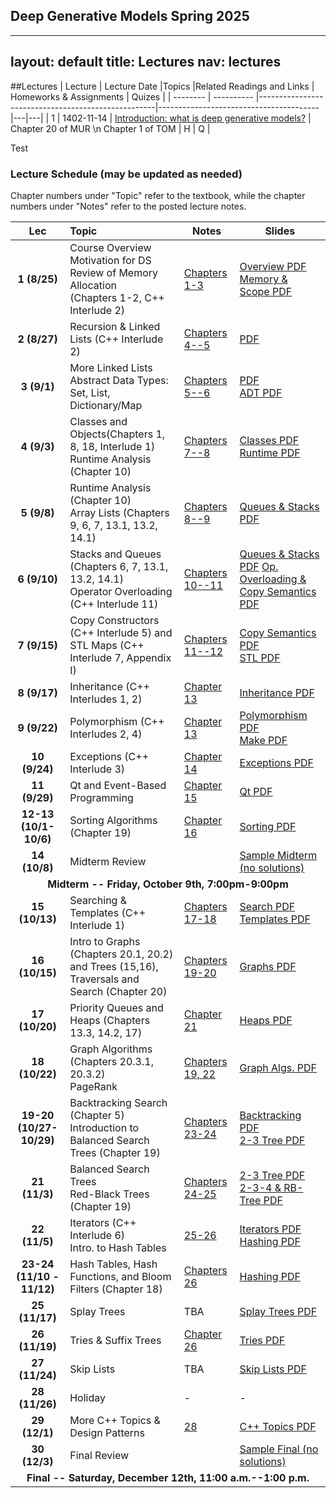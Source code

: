 ## Deep Generative Models                                      Spring 2025
---
layout: default
title: Lectures
nav: lectures
---

##Lectures
| Lecture	 | Lecture Date	|Topics	|Related Readings and Links |	Homeworks & Assignments	| Quizes    | 
| -------- | ---------- |----------------------------------------------------|----------------------------------------|---|---|
| 1        | 1402-11-14 |	[Introduction: what is deep generative models?](40959/14032/Lect-1.pdf)    | Chapter 20 of MUR  \n Chapter 1 of TOM | H | Q |

Test
<h3 id="toc_2">Lecture Schedule (may be updated as needed)</h3>
Chapter numbers under "Topic" refer to the textbook, while the chapter numbers under "Notes" refer to the posted lecture notes.
<table>
<thead>
<tr>
<th align="center">Lec</th>
<th align="left">Topic</th>
<th>Notes</th>
<th>Slides</th>
</tr>
</thead>
<tbody>

<tr>
<td align="center"><strong>1 (8/25)</strong></td>
<td align="left">Course Overview <br>
Motivation for DS<br> 
Review of Memory Allocation<br> 
(Chapters 1-2, C++ Interlude 2)</td>
<td><a href="http://www-bcf.usc.edu/~dkempe/teaching/DataStructures.pdf">Chapters 1-3</a></td>
<td><a href="http://ee.usc.edu/~redekopp/cs104/slides/L01_Overview.pdf">Overview PDF</a><br>
    <a href="http://ee.usc.edu/~redekopp/cs104/slides/L02_MemoryAllocation.pdf">Memory &amp; Scope PDF</a></td>
</tr>

<tr>
<td align="center"><strong>2 (8/27)</strong></td>
<td align="left">Recursion & Linked Lists (C++ Interlude 2)</td>
<td><a href="http://www-bcf.usc.edu/~dkempe/teaching/DataStructures.pdf">Chapters 4--5</a></td>
<td><a href="http://ee.usc.edu/~redekopp/cs104/slides/L03_LinkedLists.pdf">PDF</a>
</td></tr>

<tr>
<td align="center"><strong>3 (9/1)</strong></td>
<td align="left">More Linked Lists<br>
Abstract Data Types: Set, List, Dictionary/Map </td>
<td><a href="http://www-bcf.usc.edu/~dkempe/teaching/DataStructures.pdf">Chapters 5--6</a></td>
<td>
<a href="http://ee.usc.edu/~redekopp/cs104/slides/L03_LinkedLists.pdf">PDF</a><br>
<a href="http://ee.usc.edu/~redekopp/cs104/slides/L04_ADTs.pdf">ADT PDF</a>
</td></tr>

<tr>
<td align="center"><strong>4 (9/3)</strong></td>
<td align="left">Classes and Objects(Chapters 1, 8, 18, Interlude 1)<br>
Runtime Analysis (Chapter 10)</td>
<td><a href="http://www-bcf.usc.edu/~dkempe/teaching/DataStructures.pdf">Chapters 7--8</a></td>
<td>
<a href="http://ee.usc.edu/~redekopp/cs104/slides/L05_Classes.pdf">Classes PDF</a><br>
    <a href="http://ee.usc.edu/~redekopp/cs104/slides/L07_Runtime.pdf">Runtime PDF</a>
</td></tr>

<tr>
<td align="center"><strong>5 (9/8)</strong></td>
<td align="left"> Runtime Analysis (Chapter 10)<br>
Array Lists (Chapters 9, 6, 7, 13.1, 13.2, 14.1)</td>
<td><a href="http://www-bcf.usc.edu/~dkempe/teaching/DataStructures.pdf">Chapters 8--9</a><br>
<td><a href="http://ee.usc.edu/~redekopp/cs104/slides/L06_ArrayList_QueueStack.pdf">Queues & Stacks PDF</a>
</td></tr>

<tr>
<td align="center"><strong>6 (9/10)</strong></td>
<td align="left">Stacks and Queues (Chapters 6, 7, 13.1, 13.2, 14.1)<br>
Operator Overloading (C++ Interlude 11)</td>
<td><a href="http://www-bcf.usc.edu/~dkempe/teaching/DataStructures.pdf">Chapters 10--11</a></td>
<td>
<a href="http://ee.usc.edu/~redekopp/cs104/slides/L06_ArrayList_QueueStack.pdf">Queues & Stacks PDF</a>
<a href="http://ee.usc.edu/~redekopp/cs104/slides/L08_Operator_Copy.pdf">Op. Overloading & Copy Semantics PDF</a>
</td></tr>

<tr>
<td align="center"><strong>7 (9/15)</strong></td>
<td align="left">Copy Constructors (C++ Interlude 5) and STL Maps (C++ Interlude 7, Appendix I)</td>
<td><a href="http://www-bcf.usc.edu/~dkempe/teaching/DataStructures.pdf">Chapters 11--12</a></td>
<td><a href="http://ee.usc.edu/~redekopp/cs104/slides/L08_Operator_Copy.pdf">Copy Semantics PDF</a><br>
    <a href="http://ee.usc.edu/~redekopp/cs104/slides/L09_STL.pdf">STL PDF</a></td>
</tr>

<tr>
<td align="center"><strong>8 (9/17)</strong></td>
<td align="left">Inheritance (C++ Interludes 1, 2)</td>
<td><a href="http://www-bcf.usc.edu/~dkempe/teaching/DataStructures.pdf">Chapter 13</a></td>
<td><a href="http://ee.usc.edu/~redekopp/cs104/slides/L10_Inheritance.pdf">Inheritance PDF</a></td>
</tr>

<tr>
<td align="center"><strong>9 (9/22)</strong></td>
<td align="left">Polymorphism (C++ Interludes 2, 4)</td>
<td><a href="http://www-bcf.usc.edu/~dkempe/teaching/DataStructures.pdf">Chapter 13</a></td>
<td><a href="http://ee.usc.edu/~redekopp/cs104/slides/L11_Polymorphism.pdf">Polymorphism PDF</a><br>
    <a href="http://ee.usc.edu/~redekopp/cs104/slides/MakeMultiCompilation.pdf">Make PDF</a></td>
</tr>

<tr>
<td align="center"><strong>10 (9/24)</strong></td>
<td align="left">Exceptions (C++ Interlude 3)</td>
<td><a href="http://www-bcf.usc.edu/~dkempe/teaching/DataStructures.pdf">Chapter 14</a></td>
<td><a href="http://ee.usc.edu/~redekopp/cs104/slides/L15b_Exceptions.pdf">Exceptions PDF</a></td>
</tr>

<tr>
<td align="center"><strong>11 (9/29)</strong></td>
<td align="left">Qt and Event-Based Programming</td>
<td><a href="http://www-bcf.usc.edu/~dkempe/teaching/DataStructures.pdf">Chapter 15</a></td>
<td><a href="http://ee.usc.edu/~redekopp/cs104/slides/L14_Qt.pdf">Qt PDF</a></td>
</tr>
<tr>
<td align="center"><strong>12-13 (10/1-10/6)</strong></td>
<td align="left">Sorting Algorithms (Chapter 19) </td>
<td><a href="http://www-bcf.usc.edu/~dkempe/teaching/DataStructures.pdf">Chapter 16</a></td>
<td><a href="http://ee.usc.edu/~redekopp/cs104/slides/L12_Sorting.pdf">Sorting PDF</a></td>
</tr>

<tr>
<td align="center"><strong>14 (10/8)</strong></td>
<td align="left">Midterm Review </td>
<td></td>
<td><a href="http://bits.usc.edu/files/cs104/midterm.pdf">Sample Midterm (no solutions)</a></td>
</tr>

<tr>
<td align="center" colspan="99"><strong>Midterm -- Friday, October 9th, 7:00pm-9:00pm</strong></td> 
</tr>

<tr>
<td align="center"><strong>15 (10/13)</strong></td>
<td align="left">Searching & Templates (C++ Interlude 1) </td>
<td><a href="http://www-bcf.usc.edu/~dkempe/teaching/DataStructures.pdf">Chapters 17-18</a></td>
<td><a href="http://ee.usc.edu/~redekopp/cs104/slides/L13_Search.pdf">Search PDF</a><br>
    <a href="http://ee.usc.edu/~redekopp/cs104/slides/L15a_Templates.pdf">Templates PDF</a></td>
</tr>

<tr>
<td align="center"><strong>16 (10/15)</strong></td>
<td align="left">Intro to Graphs (Chapters 20.1, 20.2) and Trees (15,16), Traversals and Search (Chapter 20)</td>
<td><a href="http://www-bcf.usc.edu/~dkempe/teaching/DataStructures.pdf">Chapters 19-20</a></td>
<td><a href="http://ee.usc.edu/~redekopp/cs104/slides/L16_Graphs.pdf">Graphs PDF</a></td>
</tr>

<tr>
<td align="center"><strong>17 (10/20)</strong></td>
<td align="left">Priority Queues and Heaps (Chapters 13.3, 14.2, 17)</td>
<td><a href="http://www-bcf.usc.edu/~dkempe/teaching/DataStructures.pdf">Chapter 21</a></td>
<td><a href="http://ee.usc.edu/~redekopp/cs104/slides/L17_TreesHeaps.pdf">Heaps PDF</a></td>
</tr>

<tr>
<td align="center"><strong>18 (10/22)</strong></td>
<td align="left">Graph Algorithms (Chapters 20.3.1, 20.3.2)<br>
                 PageRank</td>
<td><a href="http://www-bcf.usc.edu/~dkempe/teaching/DataStructures.pdf">Chapters 19, 22</a></td>
<td><a href="http://ee.usc.edu/~redekopp/cs104/slides/L18_GraphAlgorithms.pdf">Graph Algs. PDF</a>
</td></tr>

<tr>
<td align="center"><strong>19-20 (10/27-10/29)</strong></td>
<td align="left"> Backtracking Search (Chapter 5)<br>
                 Introduction to Balanced Search Trees (Chapter 19)</td>
<td><a href="http://www-bcf.usc.edu/~dkempe/teaching/DataStructures.pdf">Chapters 23-24</a></td>
<td>
    <a href="http://ee.usc.edu/~redekopp/cs104/slides/L18b_BacktrackingSearch.pdf">Backtracking PDF</a><br>
    <a href="http://ee.usc.edu/~redekopp/cs104/slides/L19_BalancedBST_23.pdf">2-3 Tree PDF</a><br>
</td></tr>

<tr>
<td align="center"><strong>21 (11/3)</strong></td>
<td align="left">Balanced Search Trees<br>Red-Black Trees (Chapter 19)</td>
<td><a href="http://www-bcf.usc.edu/~dkempe/teaching/DataStructures.pdf">Chapters 24-25</a></td>
<td><a href="http://ee.usc.edu/~redekopp/cs104/slides/L19_BalancedBST_23.pdf">2-3 Tree PDF</a><br>
    <a href="http://ee.usc.edu/~redekopp/cs104/slides/L20_BalancedBST_234_RB.pdf">2-3-4 &amp; RB-Tree PDF</a>
</td></tr>

<tr>
<td align="center"><strong>22 (11/5)</strong></td>
<td align="left">Iterators (C++ Interlude 6)<br>
Intro. to Hash Tables</td>
<td><a href="http://www-bcf.usc.edu/~dkempe/teaching/DataStructures.pdf">25-26</a></td>
<td><a href="http://ee.usc.edu/~redekopp/cs104/slides/L20b_Iterators.pdf">Iterators PDF</a><br>
<a href="http://ee.usc.edu/~redekopp/cs104/slides/L21_Hashing.pdf">Hashing PDF</a>
</td></tr>

<tr>
<td align="center"><strong>23-24 (11/10 - 11/12)</strong></td>
<td align="left">Hash Tables, Hash Functions, and Bloom Filters (Chapter 18)</td>
<td><a href="http://www-bcf.usc.edu/~dkempe/teaching/DataStructures.pdf">Chapters 26</a></td>
<td><a href="http://ee.usc.edu/~redekopp/cs104/slides/L21_Hashing.pdf">Hashing PDF</a>
</td></tr>

<tr>
<td align="center"><strong>25 (11/17)</strong></td>
<td align="left">Splay Trees</td>
<td>TBA</td>
<td><a href="http://ee.usc.edu/~redekopp/cs104/slides/L24_SplayTrees.pdf">Splay Trees PDF</a></td>
</tr>

<tr>
<td align="center"><strong>26 (11/19)</strong></td>
<td align="left">Tries & Suffix Trees</td>
<td><a href="http://www-bcf.usc.edu/~dkempe/teaching/DataStructures.pdf">Chapter 26</a></td>
<td><a href="http://ee.usc.edu/~redekopp/cs104/slides/L22_OtherMapsSets.pdf">Tries PDF</a></td>
</tr>

<tr>
<td align="center"><strong>27 (11/24)</strong></td>
<td align="left">Skip Lists</td>
<td>TBA</td>
<td><a href="http://ee.usc.edu/~redekopp/cs104/slides/L23_SkipLists.pdf">Skip Lists PDF</a></td>
</tr>

<tr>
<td align="center"><strong>28 (11/26)</strong></td>
<td align="left">Holiday</td>
<td>-</td>
<td>-</td>
</tr>

<tr>
<td align="center"><strong>29 (12/1)</strong></td>
<td align="left">More C++ Topics &amp; Design Patterns</td>
<td><a href="http://www-bcf.usc.edu/~dkempe/teaching/DataStructures.pdf">28</a></td>
<td><a href="http://ee.usc.edu/~redekopp/cs104/slides/L25_DesignPatterns.pdf">C++ Topics PDF</a></td>
</tr>

<tr>
<td align="center"><strong>30 (12/3)</strong></td>
<td align="left">Final Review</td>
<td></td>
<td><a href="http://bits.usc.edu/files/cs104/final.pdf">Sample Final (no solutions)</a></td>
</tr>

<tr>
<td align="center" colspan="99"><strong>Final -- Saturday, December 12th, 11:00 a.m.--1:00 p.m.</strong></td> 
</tr>
</tbody>
</table>
